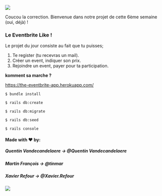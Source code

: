 ![](https://media.giphy.com/media/PVQJ0IX4cp0s/giphy.gif)

Coucou la correction. Bienvenue dans notre projet de cette 6ème semaine (oui, déjà) !

### Le Eventbrite Like !

Le projet du jour consiste au fait que tu puisses;

1. Te register (tu recevras un mail).
2. Créer un event, indiquer son prix.
3. Rejoindre un event, payer pour ta participation.

__komment sa marche ?__

https://the-eventbrite-app.herokuapp.com/

~~~~~~~~~~~~~~~~~
$ bundle install

$ rails db:create

$ rails db:migrate

$ rails db:seed

$ rails console
~~~~~~~~~~~~~~~~~

#### Made with ♥ by:

##### Quentin Vandecandelaere -> @Quentin Vandecandelaere

##### Martin François -> @tinmar

##### Xavier Refour -> @Xavier.Refour


![](https://media.giphy.com/media/RZxhxSgQBzhRK/giphy.gif)
